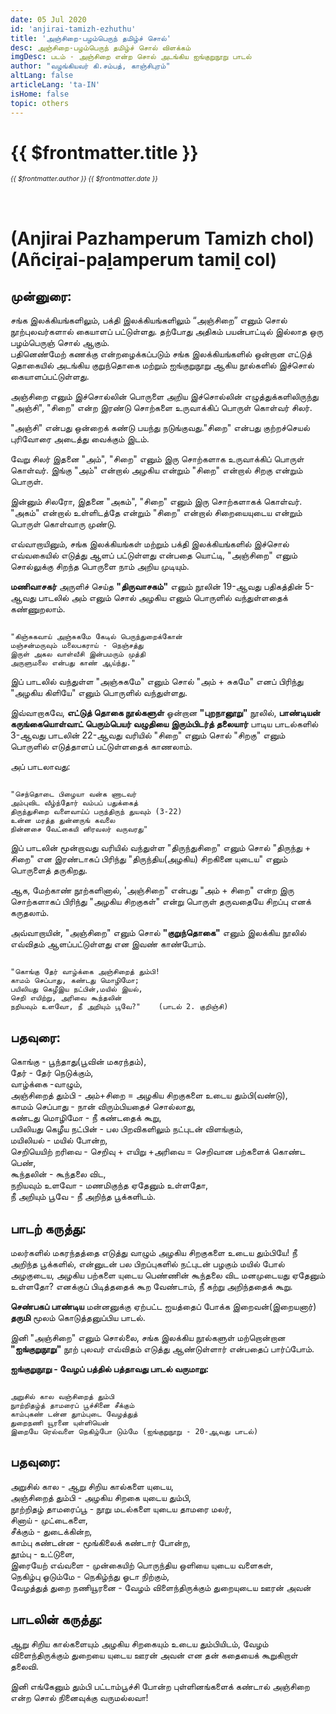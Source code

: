 ```yaml
---
date: 05 Jul 2020
id: 'anjirai-tamizh-ezhuthu'
title: 'அஞ்சிறை-பழம்பெருந் தமிழ்ச் சொல்'
desc: அஞ்சிறை-பழம்பெருந் தமிழ்ச் சொல் விளக்கம்
imgDesc: படம் - அஞ்சிறை என்ற சொல் அடங்கிய ஐங்குறுநூறு பாடல்
author: "வழங்கியவர் கி.சம்பத், காஞ்சிபுரம்"
altLang: false
articleLang: 'ta-IN'
isHome: false
topic: others
---
```


<altLang />

<div style="display: none">

![](/img/others/anjirai-tamizh-ezhuthu/_thumbnail.png)

</div>

# {{ $frontmatter.title }}

<i style="font-size: 0.75em;"> {{ $frontmatter.author }} {{ $frontmatter.date }} </i>

<h1 style="padding-top: 2rem;">(Anjirai Pazhamperum Tamizh chol)<br>
(Añciṟai-paḻamperum tamiḻ col)</h1>

## முன்னுரை:

சங்க இலக்கியங்களிலும், பக்தி இலக்கியங்களிலும்   “அஞ்சிறை” எனும் சொல் நூற்புலவர்களால் கையாளப் பட்டுள்ளது.
தற்போது அதிகம் பயன்பாட்டில் இல்லாத ஒரு பழம்பெருஞ் சொல் ஆகும்.  
பதினெண்மேற் கணக்கு என்றழைக்கப்படும் சங்க இலக்கியங்களில் ஒன்றான எட்டுத் தொகையில் அடங்கிய குறுந்தொகை மற்றும் ஐங்குறுநூறு ஆகிய நூல்களில் 
இச்சொல் கையாளப்பட்டுள்ளது.  

அஞ்சிறை எனும் இச்சொல்லின் பொருளை அறிய இச்சொல்லின் எழுத்துக்களிலிருந்து "அஞ்சி", "சிறை" என்ற இரண்டு 
சொற்களை உருவாக்கிப் பொருள் கொள்வர் சிலர்.  

"அஞ்சி" என்பது ஒன்றைக் கண்டு பயந்து நடுங்குவது."சிறை" என்பது குற்றச்செயல் புரிவோரை அடைத்து வைக்கும் இடம்.


வேறு சிலர் இதனை "அம்", "சிறை" எனும் இரு சொற்களாக உருவாக்கிப் பொருள் கொள்வர். இங்கு "அம்" என்றால் 
அழகிய என்றும் "சிறை" என்றால் சிறகு என்றும் பொருள். 

இன்னும்  சிலரோ, இதனை "அகம்", "சிறை" எனும் இரு 
சொற்களாகக் கொள்வர். "அகம்" என்றால் உள்ளிடத்தே என்றும் "சிறை" என்றால் சிறையையுடைய என்றும் பொருள் கொள்வாரு 
முண்டு.  

எவ்வாறாயினும், சங்க இலக்கியங்கள் மற்றும் பக்தி இலக்கியங்களில் இச்சொல் எவ்வகையில் எடுத்து ஆளப் பட்டுள்ளது என்பதை 
யொட்டி, "அஞ்சிறை" எனும் சொல்லுக்கு சிறந்த பொருளை நாம் அறிய முடியும்.  

**மணிவாசகர்** அருளிச் செய்த **"திருவாசகம்"** எனும் நூலின் 19-ஆவது பதிகத்தின் 5-ஆவது பாடலில் அம் எனும் சொல் 
அழகிய எனும் பொருளில்  வந்துள்ளதைக் கண்ணுறலாம்.

```

"கிஞ்சுகவாய் அஞ்சுகமே கேடில் பெருந்துறைக்கோன்   
மஞ்சன்மருவும் மலைபகராய் - நெஞ்சத்து  
இருள் அகல வாள்வீசி இன்பமரும் முத்தி   
அருளுமலை என்பது காண் ஆய்ந்து."  

```

இப் பாடலில் வந்துள்ள "அஞ்சுகமே" எனும் சொல் "அம் + சுகமே" எனப் பிரிந்து "அழகிய கிளியே" எனும் பொருளில் வந்துள்ளது.

இவ்வாறாகவே, **எட்டுத் தொகை நூல்களுள்** ஓன்றான **"புறநானூறு"** நூலில், **பாண்டியன் கருங்கையொள்வாட் பெரும்பெயர் வழுதியை** 
**இரும்பிடர்த் தலையார்** பாடிய பாடல்களில் 3-ஆவது பாடலின் 22-ஆவது வரியில் "சிறை" எனும் சொல் "சிறகு" எனும் 
பொருளில் எடுத்தாளப் பட்டுள்ளதைக் காணலாம். 

அப் பாடலாவது:

```

"செந்தொடை பிழையா வன்க ணாடவர்  
அம்புவிட வீழ்ந்தோர் வம்பப் பதுக்கைத்   
திருந்துசிறை வளைவாய்ப் பருந்திருந் துயவும் (3-22)  
உன்ன மரத்த துன்னருங் கவலை   
நின்னசை வேட்கையி னிரவலர் வருவரது"  

```

இப் பாடலின் மூன்றாவது வரியில் வந்துள்ள "திருந்துசிறை" எனும் சொல்  "திருந்து + சிறை" என இரண்டாகப் பிரிந்து 
"திருந்திய(அழகிய) சிறகினை யுடைய" எனும் பொருளைத் தருகிறது.

ஆக, மேற்காண் நூற்களினால், 'அஞ்சிறை" என்பது "அம் + சிறை" என்ற இரு சொற்களாகப் பிரிந்து "அழகிய சிறகுகள்" 
என்று பொருள் தருவதையே சிறப்பு எனக் கருதலாம்.  

அவ்வாறாயின், "அஞ்சிறை" எனும் சொல் **"குறுந்தொகை"** எனும் இலக்கிய நூலில் எவ்விதம் ஆளப்பட்டுள்ளது என இவண் 
காண்போம்.

```

"கொங்கு தேர் வாழ்க்கை அஞ்சிறைத் தும்பி!   
காமம் செப்பாது, கண்டது மொழிமோ;   
பயிலியது கெழீஇய நட்பின்,மயில் இயல்,   	
செறி எயிற்று, அரிவை கூந்தலின்   
நறியவும் உளவோ, நீ அறியும் பூவே?"    (பாடல் 2. குறிஞ்சி)  

```

## பதவுரை:

கொங்கு - பூந்தாது(பூவின் மகரந்தம்),   
தேர் - தேர் நெடுக்கும்,  
வாழ்க்கை  -வாழும்,  
அஞ்சிறைத் தும்பி - அம்+சிறை = அழகிய சிறகுகளை உடைய தும்பி(வண்டு),  
காமம் செப்பாது - நான் விரும்பியதைச் சொல்லாது,  
கண்டது மொழிமோ - நீ கண்டதைக் கூறு,  
பயிலியது கெழீய நட்பின் - பல பிறவிகளிலும் நட்புடன் விளங்கும்,  
மயிலியல் - மயில் போன்ற,  
செறியெயிற் றரிவை - செறிவு + எயிறு +அரிவை = செறிவான பற்களைக் கொண்ட பெண்,  
கூந்தலின் - கூந்தலை விட,  
நறியவும் உளவோ - மணமிகுந்த ஏதேனும் உள்ளதோ,  
நீ அறியும் பூவே - நீ அறிந்த பூக்களிடம்.  

## பாடற் கருத்து:

மலர்களில் மகரந்தத்தை எடுத்து வாழும் அழகிய சிறகுகளை உடைய தும்பியே! நீ அறிந்த பூக்களில், என்னுடன் பல 
பிறப்புகளில் நட்புடன் பழகும் மயில் போல் அழகுடைய, அழகிய பற்களை யுடைய பெண்ணின் கூந்தலை விட மனமுடையது 
ஏதேனும் உள்ளதோ? எனக்குப் பிடித்ததைக் கூற வேண்டாம், நீ கற்று அறிந்ததைக் கூறு.

**செண்பகப் பாண்டிய** மன்னனுக்கு ஏற்பட்ட ஐயத்தைப் போக்க இறைவன்(இறையனார்) **தருமி** மூலம் கொடுத்தனுப்பிய பாடல்.

இனி "அஞ்சிறை" எனும் சொல்லை, சங்க இலக்கிய நூல்களுள் மற்றொன்றான **"ஐங்குறுநூறு"** நூற் புலவர் எவ்விதம் எடுத்து 
ஆண்டுள்ளார் என்பதைப் பார்ப்போம்.  

**ஐங்குறுநூறு - வேழப் பத்தில் பத்தாவது பாடல் வருமாறு:**  

```

அறுசில் கால வஞ்சிறைத் தும்பி  
நுாற்றிதழ்த் தாமரைப் பூச்சினை சீக்கும்  
காம்புகண் டன்ன துாம்புடை வேழத்துத்  
துறைநணி யூரனை யுள்ளியென்  
இறையே ரெல்வளை நெகிழ்போ டும்மே (ஐங்குறுநூறு - 20-ஆவது பாடல்)  

```

## பதவுரை:

அறுசில் கால - ஆறு சிறிய கால்களை யுடைய,  
அஞ்சிறைத் தும்பி  - அழகிய சிறகை யுடைய தும்பி,  
நூற்றிதழ் தாமரைப்பூ - நூறு மடல்களை யுடைய தாமரை மலர்,  
சினாய் - முட்டைகளை,  
சீக்கும் - துடைக்கின்ற,  
காம்பு கண்டன்ன - மூங்கிலைக் கண்டார் போன்ற,   
தூம்பு - உட்டுளை,   
இரையேற் எவ்வளை - முன்கையிற் பொருந்திய ஒளியை யுடைய வளைகள்,  
நெகிழ்பு ஓடும்மே - நெகிழ்ந்து ஓடா நிற்கும்,  
வேழத்துத் துறை நணியூரனை - வேழம் விளைந்திருக்கும் துறையுடைய ஊரன் அவன்  

## பாடலின் கருத்து:

ஆறு சிறிய கால்களையும் அழகிய சிறகையும் உடைய தும்பியிடம், வேழம் விளைந்திருக்கும் துறையை யுடைய ஊரன் 
அவன் என தன் கதையைக் கூறுகிறாள் தலைவி.    

இனி எங்கேனும் தும்பி பட்டாம்பூச்சி போன்ற புள்ளினங்களைக் கண்டால் அஞ்சிறை என்ற சொல் நினைவுக்கு வருமல்லவா!

<style>

</style>
